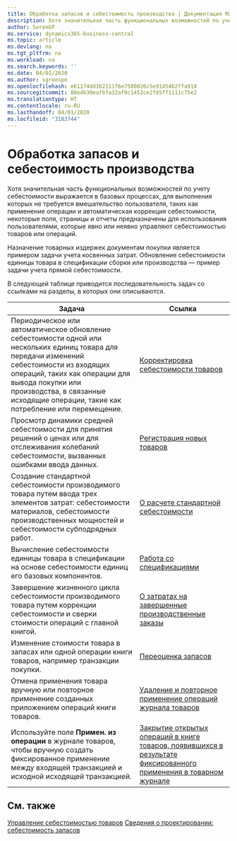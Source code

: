 ```yaml
---
title: Обработка запасов и себестоимость производства | Документация Майкрософт
description: Хотя значительная часть функциональных возможностей по учету себестоимости выражается в базовых процессах, для выполнения которых не требуется вмешательство пользователя, таких как применение операции и автоматическая коррекция себестоимости, некоторые поля, страницы и отчеты предназначены для использования пользователями, которые явно или неявно управляют себестоимостью товаров или операций.
author: SorenGP
ms.service: dynamics365-business-central
ms.topic: article
ms.devlang: na
ms.tgt_pltfrm: na
ms.workload: na
ms.search.keywords: ''
ms.date: 04/01/2020
ms.author: sgroespe
ms.openlocfilehash: e61174dd162111f6e7580026c5e91454b2ffa918
ms.sourcegitcommit: 88e4b30eaf6fa32af0c1452ce2f85ff1111c75e2
ms.translationtype: HT
ms.contentlocale: ru-RU
ms.lasthandoff: 04/01/2020
ms.locfileid: "3183744"
---
```

# <a name="handling-inventory-and-manufacturing-costs"></a>Обработка запасов и себестоимость производства
Хотя значительная часть функциональных возможностей по учету себестоимости выражается в базовых процессах, для выполнения которых не требуется вмешательство пользователя, таких как применение операции и автоматическая коррекция себестоимости, некоторые поля, страницы и отчеты предназначены для использования пользователями, которые явно или неявно управляют себестоимостью товаров или операций.  

 Назначение товарных издержек документам покупки является примером задачи учета косвенных затрат. Обновление себестоимости единицы товара в спецификации сборки или производства — пример задачи учета прямой себестоимости.  

 В следующей таблице приводится последовательность задач со ссылками на разделы, в которых они описываются.   

|**Задача**|**Ссылка**|  
|------------|-------------|  
|Периодическое или автоматическое обновление себестоимости одной или нескольких единиц товара для передачи изменений себестоимости из входящих операций, таких как операции для вывода покупки или производства, в связанные исходящие операции, такие как потребление или перемещение.|[Корректировка себестоимости товаров](inventory-how-adjust-item-costs.md)|  
|Просмотр динамики средней себестоимости для принятия решений о ценах или для отслеживания колебаний себестоимости, вызванных ошибками ввода данных.|[Регистрация новых товаров](inventory-how-register-new-items.md)|  
|Создание стандартной себестоимости производимого товара путем ввода трех элементов затрат: себестоимости материалов, себестоимости производственных мощностей и себестоимости субподрядных работ.|[О расчете стандартной себестоимости](finance-about-calculating-standard-cost.md)|  
|Вычисление себестоимости единицы товара в спецификации на основе себестоимости единиц его базовых компонентов.|[Работа со спецификациями](inventory-how-work-BOMs.md)|  
|Завершение жизненного цикла себестоимости производимого товара путем коррекции себестоимости и сверки стоимости операций с главной книгой.|[О затратах на завершенные производственные заказы](finance-about-finished-production-order-costs.md)|  
|Изменение стоимости товара в запасах или одной операции книги товаров, например транзакции покупки.|[Переоценка запасов](inventory-how-revalue-inventory.md)|
|Отмена применения товара вручную или повторное применение созданных приложением операций книги товаров.|[Удаление и повторное применение операций журнала товаров](finance-how-to-remove-and-reapply-item-entries.md)|  
|Используйте поле **Примен. из операции** в журнале товаров, чтобы вручную создать фиксированное применение между входящей транзакцией и исходной исходящей транзакцией.|[Закрытие открытых операций в книге товаров, появившихся в результате фиксированного применения в товарном журнале](finance-how-to-close-open-item-ledger-entries-resulting-from-fixed-application-in-the-item-journal.md)|  

## <a name="see-also"></a>См. также  
[Управление себестоимостью товаров](finance-manage-inventory-costs.md)
[Сведения о проектировании: себестоимость запасов](design-details-inventory-costing.md)
